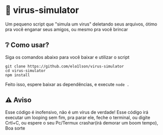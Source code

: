 # 🦠 virus-simulator
Um pequeno script que "simula um virus" deletando seus arquivos, ótimo pra você enganar seus amigos,
ou mesmo pra você brincar

## ❔ Como usar?
Siga os comandos abaixo para você baixar e utilizar o script

```
git clone https://github.com/elo1lson/virus-simulator
cd virus-simulator 
npm install
```
Feito isso, espere baixar as dependências, e execute ```node .```

## ⚠️ Aviso
Esse código é inofensivo, não é um vírus de verdade!
Esse código irá executar um looping sem fim, pra parar ele, feche o terminal, ou digite Crtl+C, ou espere o seu Pc/Termux crashar(irá demorar um boom tempo), 
Boa sorte
